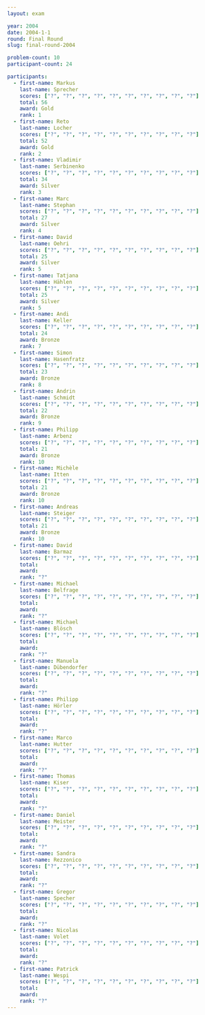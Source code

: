 ```yaml
---
layout: exam

year: 2004
date: 2004-1-1
round: Final Round
slug: final-round-2004

problem-count: 10
participant-count: 24

participants:
  - first-name: Markus
    last-name: Sprecher
    scores: ["?", "?", "?", "?", "?", "?", "?", "?", "?", "?"]
    total: 56
    award: Gold
    rank: 1
  - first-name: Reto
    last-name: Locher
    scores: ["?", "?", "?", "?", "?", "?", "?", "?", "?", "?"]
    total: 52
    award: Gold
    rank: 2
  - first-name: Vladimir
    last-name: Serbinenko
    scores: ["?", "?", "?", "?", "?", "?", "?", "?", "?", "?"]
    total: 34
    award: Silver
    rank: 3
  - first-name: Marc
    last-name: Stephan
    scores: ["?", "?", "?", "?", "?", "?", "?", "?", "?", "?"]
    total: 27
    award: Silver
    rank: 4
  - first-name: David
    last-name: Oehri
    scores: ["?", "?", "?", "?", "?", "?", "?", "?", "?", "?"]
    total: 25
    award: Silver
    rank: 5
  - first-name: Tatjana
    last-name: Hählen
    scores: ["?", "?", "?", "?", "?", "?", "?", "?", "?", "?"]
    total: 25
    award: Silver
    rank: 5
  - first-name: Andi
    last-name: Keller
    scores: ["?", "?", "?", "?", "?", "?", "?", "?", "?", "?"]
    total: 24
    award: Bronze
    rank: 7
  - first-name: Simon
    last-name: Hasenfratz
    scores: ["?", "?", "?", "?", "?", "?", "?", "?", "?", "?"]
    total: 23
    award: Bronze
    rank: 8
  - first-name: Andrin
    last-name: Schmidt
    scores: ["?", "?", "?", "?", "?", "?", "?", "?", "?", "?"]
    total: 22
    award: Bronze
    rank: 9
  - first-name: Philipp
    last-name: Arbenz
    scores: ["?", "?", "?", "?", "?", "?", "?", "?", "?", "?"]
    total: 21
    award: Bronze
    rank: 10
  - first-name: Michèle
    last-name: Itten
    scores: ["?", "?", "?", "?", "?", "?", "?", "?", "?", "?"]
    total: 21
    award: Bronze
    rank: 10
  - first-name: Andreas
    last-name: Steiger
    scores: ["?", "?", "?", "?", "?", "?", "?", "?", "?", "?"]
    total: 21
    award: Bronze
    rank: 10
  - first-name: David
    last-name: Barmaz
    scores: ["?", "?", "?", "?", "?", "?", "?", "?", "?", "?"]
    total: 
    award: 
    rank: "?"
  - first-name: Michael
    last-name: Belfrage
    scores: ["?", "?", "?", "?", "?", "?", "?", "?", "?", "?"]
    total: 
    award: 
    rank: "?"
  - first-name: Michael
    last-name: Blösch
    scores: ["?", "?", "?", "?", "?", "?", "?", "?", "?", "?"]
    total: 
    award: 
    rank: "?"
  - first-name: Manuela
    last-name: Dübendorfer
    scores: ["?", "?", "?", "?", "?", "?", "?", "?", "?", "?"]
    total: 
    award: 
    rank: "?"
  - first-name: Philipp
    last-name: Hörler
    scores: ["?", "?", "?", "?", "?", "?", "?", "?", "?", "?"]
    total: 
    award: 
    rank: "?"
  - first-name: Marco
    last-name: Hutter
    scores: ["?", "?", "?", "?", "?", "?", "?", "?", "?", "?"]
    total: 
    award: 
    rank: "?"
  - first-name: Thomas
    last-name: Kiser
    scores: ["?", "?", "?", "?", "?", "?", "?", "?", "?", "?"]
    total: 
    award: 
    rank: "?"
  - first-name: Daniel
    last-name: Meister
    scores: ["?", "?", "?", "?", "?", "?", "?", "?", "?", "?"]
    total: 
    award: 
    rank: "?"
  - first-name: Sandra
    last-name: Rezzonico
    scores: ["?", "?", "?", "?", "?", "?", "?", "?", "?", "?"]
    total: 
    award: 
    rank: "?"
  - first-name: Gregor
    last-name: Specher
    scores: ["?", "?", "?", "?", "?", "?", "?", "?", "?", "?"]
    total: 
    award: 
    rank: "?"
  - first-name: Nicolas
    last-name: Volet
    scores: ["?", "?", "?", "?", "?", "?", "?", "?", "?", "?"]
    total: 
    award: 
    rank: "?"
  - first-name: Patrick
    last-name: Wespi
    scores: ["?", "?", "?", "?", "?", "?", "?", "?", "?", "?"]
    total: 
    award: 
    rank: "?"
---
```


